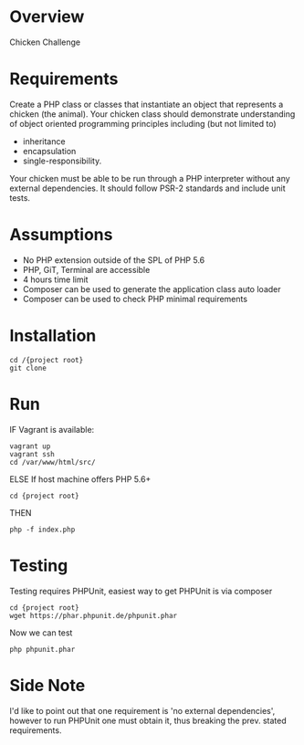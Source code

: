 # Overview
Chicken Challenge

# Requirements
Create a PHP class or classes that instantiate an object that represents
a chicken (the animal). Your chicken class should demonstrate understanding
of object oriented programming principles including (but not limited to)
 - inheritance
 - encapsulation
 - single-responsibility.
 
Your chicken must be able to be run through a PHP interpreter without any
external dependencies. It should follow PSR-2 standards and include unit
tests.

# Assumptions
 - No PHP extension outside of the SPL of PHP 5.6
 - PHP, GiT, Terminal are accessible
 - 4 hours time limit
 - Composer can be used to generate the application class auto loader
 - Composer can be used to check PHP minimal requirements
 
# Installation

    cd /{project root}
    git clone 

# Run

IF Vagrant is available:

    vagrant up
    vagrant ssh
    cd /var/www/html/src/

ELSE If host machine offers PHP 5.6+
 
    cd {project root}

THEN

    php -f index.php

# Testing
Testing requires PHPUnit, easiest way to get PHPUnit is via composer

    cd {project root}
    wget https://phar.phpunit.de/phpunit.phar

Now we can test 

    php phpunit.phar
    
# Side Note
I'd like to point out that one requirement is 'no external dependencies',
however to run PHPUnit one must obtain it, thus breaking the prev. stated
requirements.
